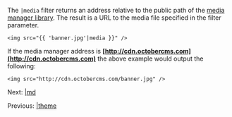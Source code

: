 The `|media` filter returns an address relative to the public path of the [media manager library](../media-manager.md). The result is a URL to the media file specified in the filter parameter.

    <img src="{{ 'banner.jpg'|media }}" />

If the media manager address is **[http://cdn.octobercms.com](http://cdn.octobercms.com)** the above example would output the following:

    <img src="http://cdn.octobercms.com/banner.jpg" />


Next: [|md](filter-md.md)

Previous: [|theme](filter-theme.md)
